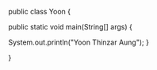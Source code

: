 public class Yoon {

 public static void main(String[] args) {

  System.out.println("Yoon Thinzar Aung");
 }

}

